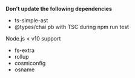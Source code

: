**Don't update the following dependencies**

-   ts-simple-ast
-   @types/chai pb with TSC during npm run test

Node.js < v10 support

-   fs-extra
-   rollup
-   cosmiconfig
-   osname
